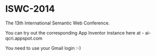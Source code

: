 ISWC-2014
=========

The 13th International Semantic Web Conference.

You can try out the corresponding App Inventor instance here at - ai-qcri.appspot.com

You need to use your Gmail login :-)
